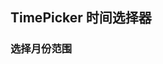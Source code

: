 <div class="demo-header">
<p class="overviewicon">
  <span class="wapi-form-datepicker"/>
</p>

## TimePicker 时间选择器

<nova-uxlink widget-name="DatePicker"></nova-uxlink>

<!-- 用于设置/选择日期，包括年月/年月日/年月日时分/年月日时分秒日期格式。 -->
</div>

### 选择月份范围

<nova-demo-view link="time-picker/picker-options"></nova-demo-view>

<br>

